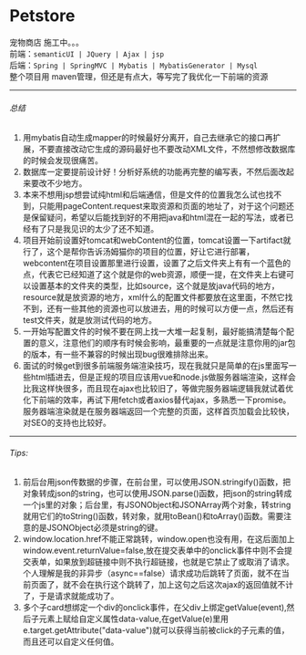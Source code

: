 # Petstore
宠物商店 施工中。。。<br />
前端：`semanticUI | JQuery | Ajax | jsp ` <br /> 
后端：`Spring | SpringMVC | Mybatis | MybatisGenerator | Mysql` <br /> 
整个项目用 maven管理，但还是有点大，等写完了我优化一下前端的资源<br /> 

-------------------------------------------------------------------------
###### 总结
1. 用mybatis自动生成mapper的时候最好分离开，自己去继承它的接口再扩展，不要直接改动它生成的源码最好也不要改动XML文件，不然想修改数据库的时候会发现很痛苦。<br /> 
2. 数据库一定要提前设计好！分析好系统的功能再完整的编写表，不然后面改起来要改不少地方。<br /> 
3. 本来不想用jsp想尝试纯html和后端通信，但是文件的位置我怎么试也找不到，只能用pageContent.request来取资源和页面的地址了，对于这个问题还是保留疑问，希望以后能找到好的不用把java和html混在一起的写法，或者已经有了只是我见识的太少了还不知道。<br /> 
4. 项目开始前设置好tomcat和webContent的位置，tomcat设置一下artifact就行了，这个是帮你告诉汤姆猫你的项目的位置，好让它进行部署，webcontent在项目设置那里进行设置，设置了之后文件夹上有有一个蓝色的点，代表它已经知道了这个就是你的web资源，顺便一提，在文件夹上右键可以设置基本的文件夹的类型，比如source，这个就是放java代码的地方，resource就是放资源的地方，xml什么的配置文件都要放在这里面，不然它找不到，还有一些其他的资源也可以放进去，用的时候可以方便一点，然后还有test文件夹，就是放测试代码的地方。<br /> 
5. 一开始写配置文件的时候不要在网上找一大堆一起复制，最好能搞清楚每个配置的意义，注意他们的顺序有时候会影响，最重要的一点就是注意你用的jar包的版本，有一些不兼容的时候出现bug很难排除出来。<br /> 
6. 面试的时候get到很多前端服务端渲染技巧，现在我就只是简单的在js里面写一些html插进去，但是正规的项目应该用vue和node.js做服务器端渲染，这样会比我这样快很多，而且现在ajax也比较旧了，等做完服务器端逻辑我就试着优化下前端的效率，再试下用fetch或者axios替代ajax，多熟悉一下promise。服务器端渲染就是在服务器端返回一个完整的页面，这样首页加载会比较快，对SEO的支持也比较好。

-------------------------------------------------------------------------
###### Tips:
1. 前后台用json传数据的步骤，在前台里，可以使用JSON.stringify()函数，把对象转成json的string，也可以使用JSON.parse()函数，把json的string转成一个js里的对象；后台里，有JSONObject和JSONArray两个对象，转string就用它们的toString()函数，转对象，就用toBean()和toArray()函数。需要注意的是JSONObject必须是string的键。
2. window.location.href不能正常跳转，window.open也没有用，在这后面加上window.event.returnValue=false,放在提交表单中的onclick事件中则不会提交表单，如果放到超链接中则不执行超链接，也就是它禁止了或取消了请求。个人理解是我的非异步（async==false）请求成功后跳转了页面，就不在当前页面了，就不会在执行这个跳转了，加上这句之后这次ajax的返回值就不计了，于是请求就能成功了。
3. 多个子card想绑定一个div的onclick事件，在父div上绑定getValue(event),然后子元素上赋给自定义属性data-value,在getValue(e)里用e.target.getAttribute("data-value")就可以获得当前被click的子元素的值，而且还可以自定义任何值。


